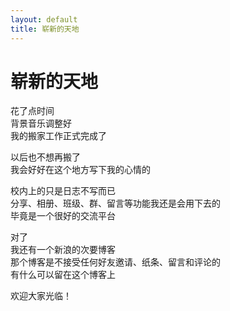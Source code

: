 ```yaml
---
layout: default
title: 崭新的天地
---
```

# 崭新的天地
花了点时间<br/>
背景音乐调整好<br/>
我的搬家工作正式完成了

以后也不想再搬了<br/>
我会好好在这个地方写下我的心情的

校内上的只是日志不写而已<br/>
分享、相册、班级、群、留言等功能我还是会用下去的<br/>
毕竟是一个很好的交流平台

对了<br/>
我还有一个新浪的次要博客<br/>
那个博客是不接受任何好友邀请、纸条、留言和评论的<br/>
有什么可以留在这个博客上

欢迎大家光临！
